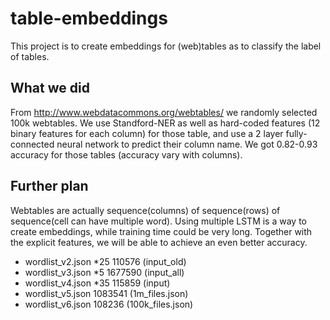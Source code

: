 # table-embeddings
This project is to create embeddings for (web)tables as to classify the label of tables.
## What we did
From http://www.webdatacommons.org/webtables/ we randomly selected 100k webtables. We use Standford-NER as well as hard-coded features (12 binary features for each column) for those table, and use a 2 layer fully-connected neural network to predict their column name. We got 0.82-0.93 accuracy for those tables (accuracy vary with columns).
## Further plan
Webtables are actually sequence(columns) of sequence(rows) of sequence(cell can have multiple word). Using multiple LSTM is a way to create embeddings, while training time could be very long. Together with the explicit features, we will be able to achieve an even better accuracy.

* wordlist_v2.json *25 110576 (input_old)
* wordlist_v3.json *5 1677590 (input_all)
* wordlist_v4.json *35 115859 (input)
* wordlist_v5.json 1083541 (1m_files.json)
* wordlist_v6.json 108236 (100k_files.json)
